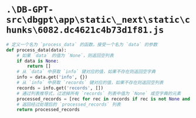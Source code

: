 # `.\DB-GPT-src\dbgpt\app\static\_next\static\chunks\6082.dc4621c4b73d1f81.js`

```py
# 定义一个名为 `process_data` 的函数，接受一个名为 `data` 的参数
def process_data(data):
    # 如果 `data` 的值为 `None`，则返回空列表
    if data is None:
        return []
    # 从 `data` 中获取 `info` 键对应的值，如果不存在则返回空字典
    info = data.get('info', {})
    # 从 `info` 中获取 `records` 键对应的值，如果不存在则返回空列表
    records = info.get('records', [])
    # 通过列表推导式，过滤掉所有 `records` 列表中值为 `None` 或空字典的元素
    processed_records = [rec for rec in records if rec is not None and rec != {}]
    # 返回经过处理后的 `processed_records` 列表
    return processed_records
```